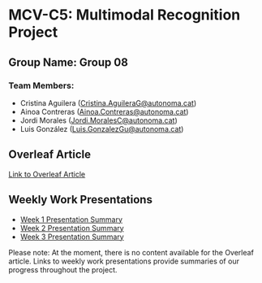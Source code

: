 # MCV-C5: Multimodal Recognition Project

## Group Name: Group 08

### Team Members:
- Cristina Aguilera (Cristina.AguileraG@autonoma.cat)
- Ainoa Contreras (Ainoa.Contreras@autonoma.cat)
- Jordi Morales (Jordi.MoralesC@autonoma.cat)
- Luis González (Luis.GonzalezGu@autonoma.cat)

## Overleaf Article
[Link to Overleaf Article](https://www.overleaf.com/read/fvdtngjjxwmh#6327f0)

## Weekly Work Presentations
- [Week 1 Presentation Summary](https://docs.google.com/presentation/d/1RmwTdTR9S9iiPmd5WSYK3AvGLF8sHF9khjBmIsuc1fg/edit?usp=sharing)
- [Week 2 Presentation Summary](#)
- [Week 3 Presentation Summary](#)

Please note: At the moment, there is no content available for the Overleaf article. Links to weekly work presentations provide summaries of our progress throughout the project.